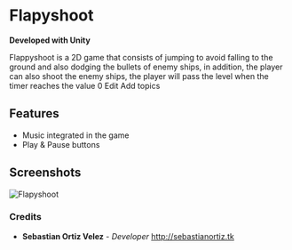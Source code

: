 # Flapyshoot

**Developed with Unity**

Flappyshoot is a 2D game that consists of jumping to avoid falling to the ground and also dodging the bullets of enemy ships, in addition, the player can also shoot the enemy ships, the player will pass the level when the timer reaches the value 0 Edit
Add topics

## Features

- Music integrated in the game
- Play & Pause buttons

## Screenshots

![Flapyshoot](https://i.ibb.co/j34cwtT/flappyshoot.png)

### Credits

- **Sebastian Ortiz Velez** - *Developer* http://sebastianortiz.tk
